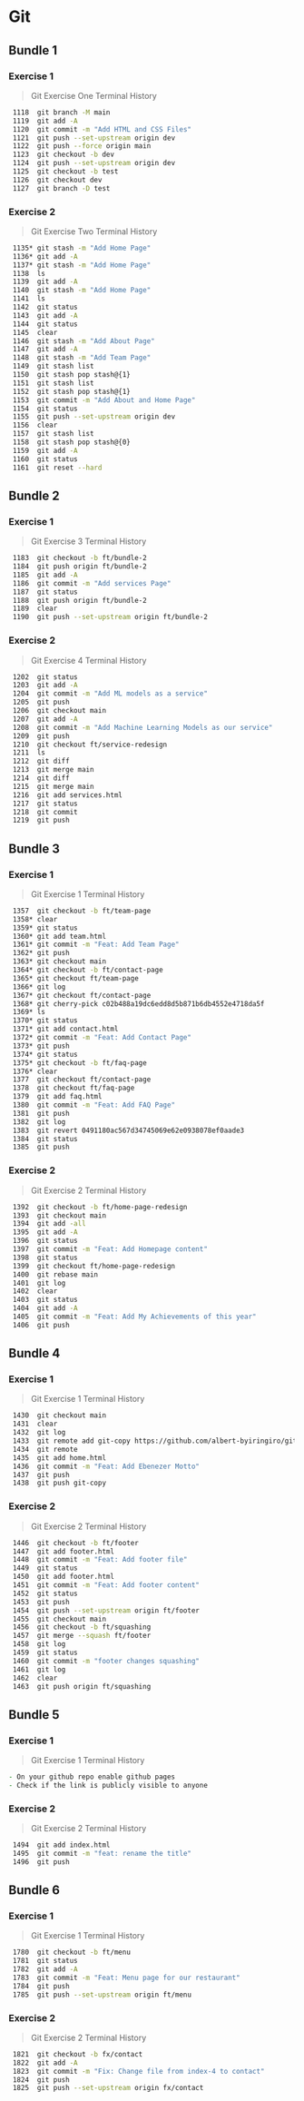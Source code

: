 # Git

## Bundle 1

### Exercise 1
  
>Git Exercise One Terminal History
```zsh
 1118  git branch -M main
 1119  git add -A
 1120  git commit -m "Add HTML and CSS Files"
 1121  git push --set-upstream origin dev
 1122  git push --force origin main
 1123  git checkout -b dev
 1124  git push --set-upstream origin dev
 1125  git checkout -b test
 1126  git checkout dev
 1127  git branch -D test
```

### Exercise 2
  
>Git Exercise Two Terminal History
```zsh
 1135* git stash -m "Add Home Page"
 1136* git add -A
 1137* git stash -m "Add Home Page"
 1138  ls
 1139  git add -A
 1140  git stash -m "Add Home Page"
 1141  ls
 1142  git status
 1143  git add -A
 1144  git status
 1145  clear
 1146  git stash -m "Add About Page"
 1147  git add -A
 1148  git stash -m "Add Team Page"
 1149  git stash list
 1150  git stash pop stash@{1}
 1151  git stash list
 1152  git stash pop stash@{1}
 1153  git commit -m "Add About and Home Page"
 1154  git status
 1155  git push --set-upstream origin dev
 1156  clear
 1157  git stash list
 1158  git stash pop stash@{0}
 1159  git add -A
 1160  git status
 1161  git reset --hard 
```

## Bundle 2

### Exercise 1
  
>Git Exercise 3 Terminal History
```zsh
 1183  git checkout -b ft/bundle-2
 1184  git push origin ft/bundle-2
 1185  git add -A
 1186  git commit -m "Add services Page"
 1187  git status
 1188  git push origin ft/bundle-2
 1189  clear
 1190  git push --set-upstream origin ft/bundle-2
```

### Exercise 2
  
>Git Exercise 4 Terminal History
```zsh
 1202  git status
 1203  git add -A
 1204  git commit -m "Add ML models as a service"
 1205  git push
 1206  git checkout main
 1207  git add -A
 1208  git commit -m "Add Machine Learning Models as our service"
 1209  git push
 1210  git checkout ft/service-redesign
 1211  ls
 1212  git diff
 1213  git merge main
 1214  git diff
 1215  git merge main
 1216  git add services.html
 1217  git status
 1218  git commit
 1219  git push
```

## Bundle 3

### Exercise 1
  
>Git Exercise 1 Terminal History
```zsh
 1357  git checkout -b ft/team-page
 1358* clear
 1359* git status
 1360* git add team.html
 1361* git commit -m "Feat: Add Team Page"
 1362* git push
 1363* git checkout main
 1364* git checkout -b ft/contact-page
 1365* git checkout ft/team-page
 1366* git log
 1367* git checkout ft/contact-page
 1368* git cherry-pick c02b488a19dc6edd8d5b871b6db4552e4718da5f
 1369* ls
 1370* git status
 1371* git add contact.html
 1372* git commit -m "Feat: Add Contact Page"
 1373* git push
 1374* git status
 1375* git checkout -b ft/faq-page
 1376* clear
 1377  git checkout ft/contact-page
 1378  git checkout ft/faq-page
 1379  git add faq.html
 1380  git commit -m "Feat: Add FAQ Page"
 1381  git push
 1382  git log
 1383  git revert 0491180ac567d34745069e62e0938078ef0aade3
 1384  git status
 1385  git push
```

### Exercise 2
  
>Git Exercise 2 Terminal History

```zsh
 1392  git checkout -b ft/home-page-redesign
 1393  git checkout main
 1394  git add -all
 1395  git add -A
 1396  git status
 1397  git commit -m "Feat: Add Homepage content"
 1398  git status
 1399  git checkout ft/home-page-redesign
 1400  git rebase main
 1401  git log
 1402  clear
 1403  git status
 1404  git add -A
 1405  git commit -m "Feat: Add My Achievements of this year"
 1406  git push
```

## Bundle 4

### Exercise 1
  
>Git Exercise 1 Terminal History
```zsh
 1430  git checkout main
 1431  clear
 1432  git log
 1433  git remote add git-copy https://github.com/albert-byiringiro/git-exercise-clone.git
 1434  git remote
 1435  git add home.html
 1436  git commit -m "Feat: Add Ebenezer Motto"
 1437  git push
 1438  git push git-copy
```

### Exercise 2
  
>Git Exercise 2 Terminal History
```zsh
 1446  git checkout -b ft/footer
 1447  git add footer.html
 1448  git commit -m "Feat: Add footer file"
 1449  git status
 1450  git add footer.html
 1451  git commit -m "Feat: Add footer content"
 1452  git status
 1453  git push
 1454  git push --set-upstream origin ft/footer
 1455  git checkout main
 1456  git checkout -b ft/squashing
 1457  git merge --squash ft/footer
 1458  git log
 1459  git status
 1460  git commit -m "footer changes squashing"
 1461  git log
 1462  clear
 1463  git push origin ft/squashing
```

## Bundle 5

### Exercise 1
  
>Git Exercise 1 Terminal History
```zsh
- On your github repo enable github pages
- Check if the link is publicly visible to anyone
```

### Exercise 2
  
>Git Exercise 2 Terminal History
```zsh
 1494  git add index.html
 1495  git commit -m "feat: rename the title"
 1496  git push
```

## Bundle 6

### Exercise 1
  
>Git Exercise 1 Terminal History
```zsh
 1780  git checkout -b ft/menu
 1781  git status
 1782  git add -A
 1783  git commit -m "Feat: Menu page for our restaurant"
 1784  git push
 1785  git push --set-upstream origin ft/menu
```

### Exercise 2
  
>Git Exercise 2 Terminal History
```zsh
 1821  git checkout -b fx/contact
 1822  git add -A
 1823  git commit -m "Fix: Change file from index-4 to contact"
 1824  git push
 1825  git push --set-upstream origin fx/contact

```